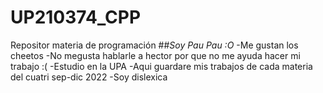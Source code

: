 # UP210374_CPP
Repositor materia de programación
##_Soy Pau Pau :O_
-Me gustan los cheetos
-No megusta hablarle a hector por que no me ayuda hacer mi trabajo :(
-Estudio en la UPA
-Aqui guardare mis trabajos de cada materia del cuatri sep-dic 2022
-Soy dislexica 
